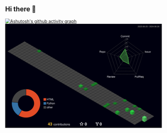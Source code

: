## Hi there 👋

<!--
**datnq-glinteco/datnq-glinteco** is a ✨ _special_ ✨ repository because its `README.md` (this file) appears on your GitHub profile.

Here are some ideas to get you started:

- 🔭 I’m currently working on ...
- 🌱 I’m currently learning ...
- 👯 I’m looking to collaborate on ...
- 🤔 I’m looking for help with ...
- 💬 Ask me about ...
- 📫 How to reach me: ...
- 😄 Pronouns: ...
- ⚡ Fun fact: ...
-->
[![Ashutosh's github activity graph](https://github-readme-activity-graph.vercel.app/graph?username=datnq-glinteco&theme=react-dark)](https://github.com/ashutosh00710/github-readme-activity-graph)
![](./profile-3d-contrib/profile-night-green.svg)
